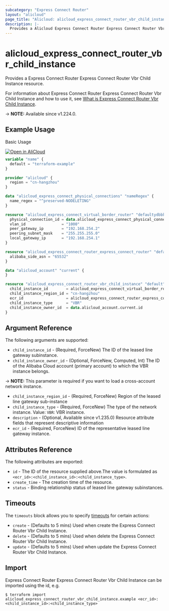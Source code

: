 ```yaml
---
subcategory: "Express Connect Router"
layout: "alicloud"
page_title: "Alicloud: alicloud_express_connect_router_vbr_child_instance"
description: |-
  Provides a Alicloud Express Connect Router Express Connect Router Vbr Child Instance resource.
---
```


# alicloud_express_connect_router_vbr_child_instance

Provides a Express Connect Router Express Connect Router Vbr Child Instance resource.

For information about Express Connect Router Express Connect Router Vbr Child Instance and how to use it, see [What is Express Connect Router Vbr Child Instance](https://next.api.alibabacloud.com/api/ExpressConnectRouter/2023-09-01/AttachExpressConnectRouterChildInstance).

-> **NOTE:** Available since v1.224.0.

## Example Usage

Basic Usage

<div style="display: block;margin-bottom: 40px;"><div class="oics-button" style="float: right;position: absolute;margin-bottom: 10px;">
  <a href="https://api.aliyun.com/terraform?resource=alicloud_express_connect_router_vbr_child_instance&exampleId=0032239e-111f-a619-ea6a-5d6f876f283f888d35a7&activeTab=example&spm=docs.r.express_connect_router_vbr_child_instance.0.0032239e11&intl_lang=EN_US" target="_blank">
    <img alt="Open in AliCloud" src="https://img.alicdn.com/imgextra/i1/O1CN01hjjqXv1uYUlY56FyX_!!6000000006049-55-tps-254-36.svg" style="max-height: 44px; max-width: 100%;">
  </a>
</div></div>

```terraform
variable "name" {
  default = "terraform-example"
}

provider "alicloud" {
  region = "cn-hangzhou"
}

data "alicloud_express_connect_physical_connections" "nameRegex" {
  name_regex = "^preserved-NODELETING"
}

resource "alicloud_express_connect_virtual_border_router" "defaultydbbk3" {
  physical_connection_id = data.alicloud_express_connect_physical_connections.nameRegex.connections.0.id
  vlan_id                = "1000"
  peer_gateway_ip        = "192.168.254.2"
  peering_subnet_mask    = "255.255.255.0"
  local_gateway_ip       = "192.168.254.1"
}

resource "alicloud_express_connect_router_express_connect_router" "defaultAAlhUy" {
  alibaba_side_asn = "65532"
}

data "alicloud_account" "current" {
}

resource "alicloud_express_connect_router_vbr_child_instance" "default" {
  child_instance_id        = alicloud_express_connect_virtual_border_router.defaultydbbk3.id
  child_instance_region_id = "cn-hangzhou"
  ecr_id                   = alicloud_express_connect_router_express_connect_router.defaultAAlhUy.id
  child_instance_type      = "VBR"
  child_instance_owner_id  = data.alicloud_account.current.id
}
```

## Argument Reference

The following arguments are supported:
* `child_instance_id` - (Required, ForceNew) The ID of the leased line gateway subinstance.
* `child_instance_owner_id` - (Optional, ForceNew, Computed, Int) The ID of the Alibaba Cloud account (primary account) to which the VBR instance belongs.

-> **NOTE:**  This parameter is required if you want to load a cross-account network instance.

* `child_instance_region_id` - (Required, ForceNew) Region of the leased line gateway sub-instance
* `child_instance_type` - (Required, ForceNew) The type of the network instance. Value: `VBR`: VBR instance.
* `description` - (Optional, Available since v1.235.0) Resource attribute fields that represent descriptive information
* `ecr_id` - (Required, ForceNew) ID of the representative leased line gateway instance.

## Attributes Reference

The following attributes are exported:
* `id` - The ID of the resource supplied above.The value is formulated as `<ecr_id>:<child_instance_id>:<child_instance_type>`.
* `create_time` - The creation time of the resource.
* `status` - Binding relationship status of leased line gateway subinstances.

## Timeouts

The `timeouts` block allows you to specify [timeouts](https://developer.hashicorp.com/terraform/language/resources/syntax#operation-timeouts) for certain actions:
* `create` - (Defaults to 5 mins) Used when create the Express Connect Router Vbr Child Instance.
* `delete` - (Defaults to 5 mins) Used when delete the Express Connect Router Vbr Child Instance.
* `update` - (Defaults to 5 mins) Used when update the Express Connect Router Vbr Child Instance.

## Import

Express Connect Router Express Connect Router Vbr Child Instance can be imported using the id, e.g.

```shell
$ terraform import alicloud_express_connect_router_vbr_child_instance.example <ecr_id>:<child_instance_id>:<child_instance_type>
```